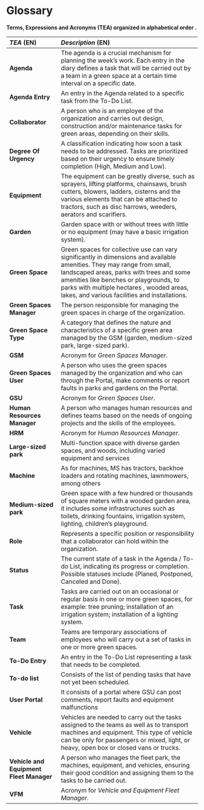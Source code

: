 # Glossary

**Terms, Expressions and Acronyms (TEA) organized in alphabetical order .**


| **_TEA_** (EN)   | **_Description_** (EN)                                                                                                                                                                                                                                                                                       |                                       
|:-----------------|:-------------------------------------------------------------------------------------------------------------------------------------------------------------------------------------------------------------------------------------------------------------------------------------------------------------|
| **Agenda**                                   | The agenda is a crucial mechanism for planning the week’s work. Each entry in the diary defines a task that will be carried out by a team in a green space at a certain time interval on a specific date.                                                                                                    |
| **Agenda Entry**                             | An entry in the Agenda related to a specific task from the To-Do List.                                                                                                                                                                                                                                       |
| **Collaborator**                             | A person who is an employee of the organization and carries out design, construction and/or maintenance tasks for green areas, depending on their skills.                                                                                                                                                    |
| **Degree Of Urgency**                        | A classification indicating how soon a task needs to be addressed. Tasks are prioritized based on their urgency to ensure timely completion (High, Medium and Low).                                                                                                                                          |
| **Equipment**                                | The equipment can be greatly diverse, such as sprayers, lifting platforms, chainsaws, brush cutters, blowers, ladders, cisterns and the various elements that can be attached to tractors, such as disc harrows, weeders, aerators and scarifiers.                                                           |
| **Garden**                                   | Garden space with or without trees with little or no equipment (may have a basic irrigation system).                                                                                                                                                                                                         |
| **Green Space**                              | Green spaces for collective use can vary significantly in dimensions and available amenities. They may range from small, landscaped areas, parks with trees and some amenities like benches or playgrounds, to parks with multiple hectares , wooded areas, lakes, and various facilities and installations. |
| **Green Spaces Manager**                     | The person responsible for managing the green spaces in charge of the organization.                                                                                                                                                                                                                          |
| **Green Space Type**                         | A category that defines the nature and characteristics of a specific green area managed by the GSM (garden, medium-sized park, large-sized park).                                                                                                                                                            |
| **GSM**                                      | Acronym for _Green Spaces Manager_.                                                                                                                                                                                                                                                                          |
| **Green Spaces User**                        | A person who uses the green spaces managed by the organization and who can through the Portal, make comments or report faults in parks and gardens on the Portal.                                                                                                                                            |
| **GSU**                                      | Acronym for _Green Spaces User_.                                                                                                                                                                                                                                                                             |
| **Human Resources Manager**                  | A person who manages human resources and defines teams based on the needs of ongoing projects and the skills of the employees.                                                                                                                                                                               |
| **HRM**                                      | Acronym for _Human Resources Manager_.                                                                                                                                                                                                                                                                       |
| **Large-sized park**                         | Multi-function space with diverse garden spaces, and woods, including varied equipment and services                                                                                                                                                                                                          |
| **Machine**                                  | As for machines, MS has tractors, backhoe loaders and rotating machines, lawnmowers, among others                                                                                                                                                                                                            |
| **Medium-sized park**                        | Green space with a few hundred or thousands of square meters with a wooded garden area, it includes some infrastructures such as toilets, drinking fountains, irrigation system, lighting, children’s playground.                                                                                            |
| **Role**                                     | Represents a specific position or responsibility that a collaborator can hold within the organization.                                                                                                                                                                                                       |
| **Status**                                   | The current state of a task in the Agenda / To-do List, indicating its progress or completion. Possible statuses include (Planed, Postponed, Canceled and Done).                                                                                                                                             |
| **Task**                                     | Tasks are carried out on an occasional or regular basis in one or more green spaces, for example: tree pruning; installation of an irrigation system; installation of a lighting system.                                                                                                                     |
| **Team**                                     | Teams are temporary associations of employees who will carry out a set of tasks in one or more green spaces.                                                                                                                                                                                                 |
| **To-Do Entry**                              | An entry in the To-Do List representing a task that needs to be completed.                                                                                                                                                                                                                                   |
| **To-do list**                               | Consists of the list of pending tasks that have not yet been scheduled.                                                                                                                                                                                                                                      |
| **User Portal**                              | It consists of a portal where GSU can post comments, report faults and equipment malfunctions                                                                                                                                                                                                                |
| **Vehicle**                                  | Vehicles are needed to carry out the tasks assigned to the teams as well as to transport machines and equipment. This type of vehicle can be only for passengers or mixed, light, or heavy, open box or closed vans or trucks.                                                                               |
| **Vehicle and Equipment Fleet Manager**      | A person who manages the fleet park, the machines, equipment, and vehicles, ensuring their good condition and assigning them to the tasks to be carried out.                                                                                                                                                 |
| **VFM**                                      | Acronym for _Vehicle and Equipment Fleet Manager_.                                                                                                                                                                                                                                                           |
